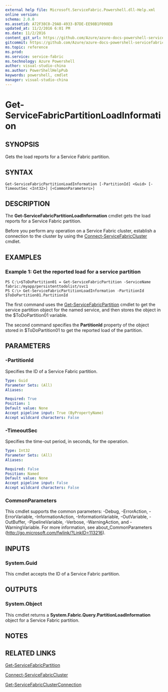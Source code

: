 ```yaml
---
external help file: Microsoft.ServiceFabric.Powershell.dll-Help.xml
online version:
schema: 2.0.0
ms.assetid: A72F38C0-29A8-4933-B7DE-EE98B1F098EB
updated_at: 11/2/2016 6:01 PM
ms.date: 11/2/2016
content_git_url: https://github.com/Azure/azure-docs-powershell-servicefabric/blob/master/Service-Fabric-cmdlets/ServiceFabric/vlatest/Get-ServiceFabricPartitionLoadInformation.md
gitcommit: https://github.com/Azure/azure-docs-powershell-servicefabric/blob/a04d7fb81ddb4ca19a8c0101c71d7745ad5e082a/Service-Fabric-cmdlets/ServiceFabric/vlatest/Get-ServiceFabricPartitionLoadInformation.md
ms.topic: reference
ms.prod: 
ms.service: service-fabric
ms.technology: Azure Powershell
author: visual-studio-china
ms.author: PowerShellHelpPub
keywords: powershell, cmdlet
manager: visual-studio-china
---
```


# Get-ServiceFabricPartitionLoadInformation

## SYNOPSIS
Gets the load reports for a Service Fabric partition.

## SYNTAX

```
Get-ServiceFabricPartitionLoadInformation [-PartitionId] <Guid> [-TimeoutSec <Int32>] [<CommonParameters>]
```

## DESCRIPTION
The **Get-ServiceFabricPartitionLoadInformation** cmdlet gets the load reports for a Service Fabric partition.

Before you perform any operation on a Service Fabric cluster, establish a connection to the cluster by using the [Connect-ServiceFabricCluster](./Connect-ServiceFabricCluster.md) cmdlet.

## EXAMPLES

### Example 1: Get the reported load for a service partition
```
PS C:\>$ToDoPartition01 = Get-ServiceFabricPartition -ServiceName fabric:/myapp/persistenttodolist/svc1
PS C:\> Get-ServiceFabricPartitionLoadInformation -PartitionId $ToDoPartition01.PartitionId
```

The first command uses the [Get-ServiceFabricPartition](./Get-ServiceFabricPartition.md) cmdlet to get the service partition object for the named service, and then stores the object in the $ToDoPartition01 variable.

The second command specifies the **PartitionId** property of the object stored in $ToDoPartition01 to get the reported load of the partition.

## PARAMETERS

### -PartitionId
Specifies the ID of a Service Fabric partition.

```yaml
Type: Guid
Parameter Sets: (All)
Aliases:

Required: True
Position: 1
Default value: None
Accept pipeline input: True (ByPropertyName)
Accept wildcard characters: False
```

### -TimeoutSec
Specifies the time-out period, in seconds, for the operation.

```yaml
Type: Int32
Parameter Sets: (All)
Aliases:

Required: False
Position: Named
Default value: None
Accept pipeline input: False
Accept wildcard characters: False
```

### CommonParameters
This cmdlet supports the common parameters: -Debug, -ErrorAction, -ErrorVariable, -InformationAction, -InformationVariable, -OutVariable, -OutBuffer, -PipelineVariable, -Verbose, -WarningAction, and -WarningVariable. For more information, see about_CommonParameters (http://go.microsoft.com/fwlink/?LinkID=113216).

## INPUTS

### System.Guid
This cmdlet accepts the ID of a Service Fabric partition.

## OUTPUTS

### System.Object
This cmdlet returns a **System.Fabric.Query.PartitionLoadInformation** object for a Service Fabric partition.

## NOTES

## RELATED LINKS

[Get-ServiceFabricPartition](xref:ServiceFabric/vlatest/Get-ServiceFabricPartition.md)

[Connect-ServiceFabricCluster](xref:ServiceFabric/vlatest/Connect-ServiceFabricCluster.md)

[Get-ServiceFabricClusterConnection](xref:ServiceFabric/vlatest/Get-ServiceFabricClusterConnection.md)
